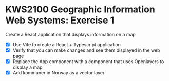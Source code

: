 # KWS2100 Geographic Information Web Systems: Exercise 1

Create a React application that displays information on a map

- [x] Use Vite to create a React + Typescript application
- [x] Verify that you can make changes and see them displayed in the web page
- [x] Replace the App component with a component that uses Openlayers to display a map
- [x] Add kommuner in Norway as a vector layer
